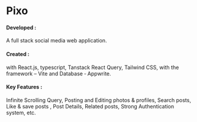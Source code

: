 # Pixo
 <h4>Developed : </h4>A full stack social media web application.<br>  
 <h4>Created : </h4> with React.js, typescript, Tanstack React Query, Tailwind CSS, with the framework – Vite and Database ‑ Appwrite.<br>
 <h4>Key Features : </h4> Infinite Scrolling Query, Posting and Editing photos & profiles, Search posts, Like & save posts
, Post Details, Related posts, Strong Authentication system, etc.
